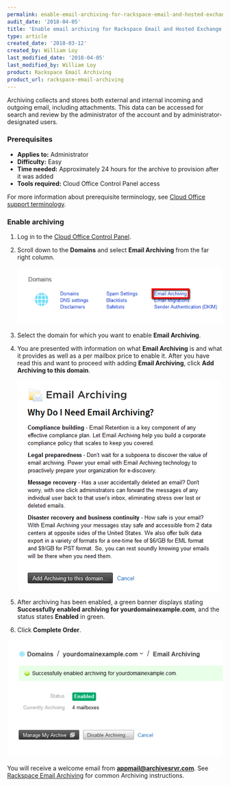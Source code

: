 ```yaml
---
permalink: enable-email-archiving-for-rackspace-email-and-hosted-exchange/
audit_date: '2018-04-05'
title: 'Enable email archiving for Rackspace Email and Hosted Exchange'
type: article
created_date: '2018-03-12'
created_by: William Loy
last_modified_date: '2018-04-05'
last_modified_by: William Loy
product: Rackspace Email Archiving
product_url: rackspace-email-archiving
---
```


Archiving collects and stores both external and internal incoming and
outgoing email, including attachments. This data can be accessed for
search and review by the administrator of the account and by
administrator-designated users.

### Prerequisites

- **Applies to:** Administrator
- **Difficulty:** Easy
- **Time needed:** Approximately 24 hours for the archive to provision after it was added
- **Tools required:** Cloud Office Control Panel access

For more information about prerequisite terminology, see [Cloud Office support terminology](/how-to/cloud-office-support-terminology).

### Enable archiving

1. Log in to the [Cloud Office Control Panel](https://cp.rackspace.com).

2. Scroll down to the **Domains** and select **Email Archiving** from the far right column.

   <img src="email_archiving_link.png" />

3. Select the domain for which you want to enable **Email Archiving**.  
4. You are presented with information on what **Email Archiving** is and what it provides as well as a per mailbox price to enable it. After you have read this and want to proceed with adding **Email Archiving**, click **Add Archiving to this domain**.

   <img src="add_arc.png" />

5.  After archiving has been enabled, a green banner displays stating **Successfully enabled archiving for yourdomainexample.com**, and the status states **Enabled** in green.
6.  Click **Complete Order**.

   <img src="success.png" />

You will receive a welcome email from **appmail@archivesrvr.com**. See [Rackspace Email Archiving](/how-to/rackspace-email-archiving) for common Archiving instructions.
